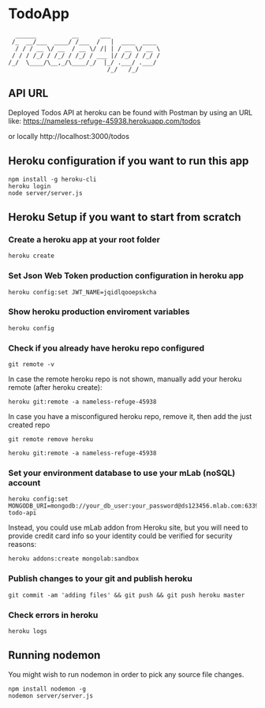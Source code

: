 # TodoApp

      ______          __      ___              
     /_  __/___  ____/ /___  /   |  ____  ____ 
      / / / __ \/ __  / __ \/ /| | / __ \/ __ \
     / / / /_/ / /_/ / /_/ / ___ |/ /_/ / /_/ /
    /_/  \____/\__,_/\____/_/  |_/ .___/ .___/ 
                                /_/   /_/     

## API URL

Deployed Todos API at heroku can be found with Postman by using an URL like:
https://nameless-refuge-45938.herokuapp.com/todos

or locally
http://localhost:3000/todos

## Heroku configuration if you want to run this app
    npm install -g heroku-cli
    heroku login
    node server/server.js

## Heroku Setup if you want to start from scratch

### Create a heroku app at your root folder
    heroku create

### Set Json Web Token production configuration in heroku app
    heroku config:set JWT_NAME=jqidlqooepskcha

### Show heroku production enviroment variables
    heroku config

### Check if you already have heroku repo configured
    git remote -v

In case the remote heroku repo is not shown, manually add your heroku remote (after heroku create):

    heroku git:remote -a nameless-refuge-45938

In case you have a misconfigured heroku repo, remove it, then add the just created repo

    git remote remove heroku

    heroku git:remote -a nameless-refuge-45938

### Set your environment database to use your mLab (noSQL) account
    heroku config:set MONGODB_URI=mongodb://your_db_user:your_password@ds123456.mlab.com:63397/node-todo-api

Instead, you could use mLab addon from Heroku site, but you will need to provide credit card info so your identity could be verified for security reasons:

    heroku addons:create mongolab:sandbox

### Publish changes to your git and publish heroku

    git commit -am 'adding files' && git push && git push heroku master

### Check errors in heroku

    heroku logs

## Running nodemon

You might wish to run nodemon in order to pick any source file changes.

    npm install nodemon -g
    nodemon server/server.js